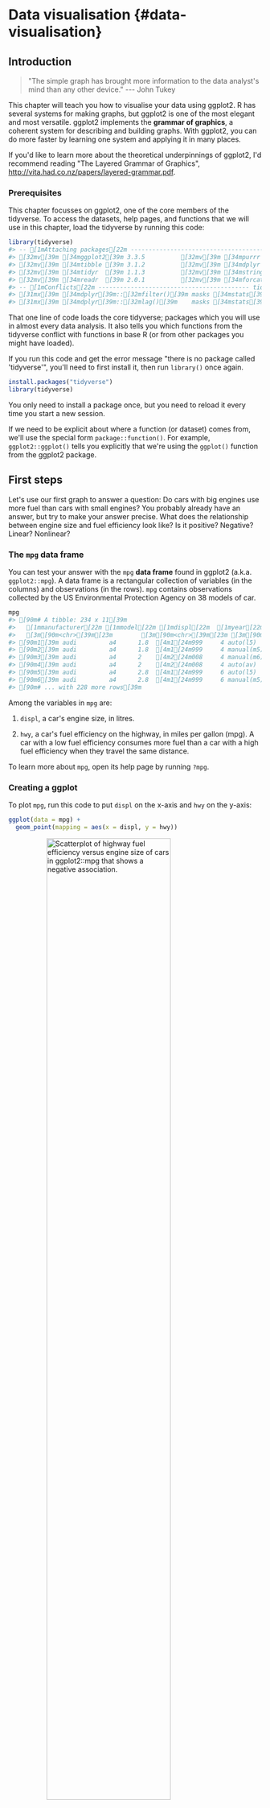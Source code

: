 # Data visualisation {#data-visualisation}

## Introduction

> "The simple graph has brought more information to the data analyst's mind than any other device." --- John Tukey

This chapter will teach you how to visualise your data using ggplot2.
R has several systems for making graphs, but ggplot2 is one of the most elegant and most versatile.
ggplot2 implements the **grammar of graphics**, a coherent system for describing and building graphs.
With ggplot2, you can do more faster by learning one system and applying it in many places.

If you'd like to learn more about the theoretical underpinnings of ggplot2, I'd recommend reading "The Layered Grammar of Graphics", <http://vita.had.co.nz/papers/layered-grammar.pdf>.

### Prerequisites

This chapter focusses on ggplot2, one of the core members of the tidyverse.
To access the datasets, help pages, and functions that we will use in this chapter, load the tidyverse by running this code:


```r
library(tidyverse)
#> -- [1mAttaching packages[22m --------------------------------------- tidyverse 1.3.1 --
#> [32mv[39m [34mggplot2[39m 3.3.5          [32mv[39m [34mpurrr  [39m 0.3.4     
#> [32mv[39m [34mtibble [39m 3.1.2          [32mv[39m [34mdplyr  [39m 1.0.7     
#> [32mv[39m [34mtidyr  [39m 1.1.3          [32mv[39m [34mstringr[39m 1.4.0.[31m9000[39m
#> [32mv[39m [34mreadr  [39m 2.0.1          [32mv[39m [34mforcats[39m 0.5.1
#> -- [1mConflicts[22m ------------------------------------------ tidyverse_conflicts() --
#> [31mx[39m [34mdplyr[39m::[32mfilter()[39m masks [34mstats[39m::filter()
#> [31mx[39m [34mdplyr[39m::[32mlag()[39m    masks [34mstats[39m::lag()
```

That one line of code loads the core tidyverse; packages which you will use in almost every data analysis.
It also tells you which functions from the tidyverse conflict with functions in base R (or from other packages you might have loaded).

If you run this code and get the error message "there is no package called 'tidyverse'", you'll need to first install it, then run `library()` once again.


```r
install.packages("tidyverse")
library(tidyverse)
```

You only need to install a package once, but you need to reload it every time you start a new session.

If we need to be explicit about where a function (or dataset) comes from, we'll use the special form `package::function()`.
For example, `ggplot2::ggplot()` tells you explicitly that we're using the `ggplot()` function from the ggplot2 package.

## First steps

Let's use our first graph to answer a question: Do cars with big engines use more fuel than cars with small engines?
You probably already have an answer, but try to make your answer precise.
What does the relationship between engine size and fuel efficiency look like?
Is it positive?
Negative?
Linear?
Nonlinear?

### The `mpg` data frame

You can test your answer with the `mpg` **data frame** found in ggplot2 (a.k.a. `ggplot2::mpg`).
A data frame is a rectangular collection of variables (in the columns) and observations (in the rows).
`mpg` contains observations collected by the US Environmental Protection Agency on 38 models of car.


```r
mpg
#> [90m# A tibble: 234 x 11[39m
#>   [1mmanufacturer[22m [1mmodel[22m [1mdispl[22m  [1myear[22m   [1mcyl[22m [1mtrans[22m      [1mdrv[22m     [1mcty[22m   [1mhwy[22m [1mfl[22m    [1mclass[22m 
#>   [3m[90m<chr>[39m[23m        [3m[90m<chr>[39m[23m [3m[90m<dbl>[39m[23m [3m[90m<int>[39m[23m [3m[90m<int>[39m[23m [3m[90m<chr>[39m[23m      [3m[90m<chr>[39m[23m [3m[90m<int>[39m[23m [3m[90m<int>[39m[23m [3m[90m<chr>[39m[23m [3m[90m<chr>[39m[23m 
#> [90m1[39m audi         a4      1.8  [4m1[24m999     4 auto(l5)   f        18    29 p     compa~
#> [90m2[39m audi         a4      1.8  [4m1[24m999     4 manual(m5) f        21    29 p     compa~
#> [90m3[39m audi         a4      2    [4m2[24m008     4 manual(m6) f        20    31 p     compa~
#> [90m4[39m audi         a4      2    [4m2[24m008     4 auto(av)   f        21    30 p     compa~
#> [90m5[39m audi         a4      2.8  [4m1[24m999     6 auto(l5)   f        16    26 p     compa~
#> [90m6[39m audi         a4      2.8  [4m1[24m999     6 manual(m5) f        18    26 p     compa~
#> [90m# ... with 228 more rows[39m
```

Among the variables in `mpg` are:

1.  `displ`, a car's engine size, in litres.

2.  `hwy`, a car's fuel efficiency on the highway, in miles per gallon (mpg).
    A car with a low fuel efficiency consumes more fuel than a car with a high fuel efficiency when they travel the same distance.

To learn more about `mpg`, open its help page by running `?mpg`.

### Creating a ggplot

To plot `mpg`, run this code to put `displ` on the x-axis and `hwy` on the y-axis:


```r
ggplot(data = mpg) + 
  geom_point(mapping = aes(x = displ, y = hwy))
```

<img src="data-visualize_files/figure-html/unnamed-chunk-3-1.png" title="Scatterplot of highway fuel efficiency versus engine size of cars in ggplot2::mpg that shows a negative association." alt="Scatterplot of highway fuel efficiency versus engine size of cars in ggplot2::mpg that shows a negative association." width="70%" style="display: block; margin: auto;" />

The plot shows a negative relationship between engine size (`displ`) and fuel efficiency (`hwy`).
In other words, cars with big engines use more fuel.
Does this confirm or refute your hypothesis about fuel efficiency and engine size?

With ggplot2, you begin a plot with the function `ggplot()`.
`ggplot()` creates a coordinate system that you can add layers to.
The first argument of `ggplot()` is the dataset to use in the graph.
So `ggplot(data = mpg)` creates an empty graph, but it's not very interesting so I'm not going to show it here.

You complete your graph by adding one or more layers to `ggplot()`.
The function `geom_point()` adds a layer of points to your plot, which creates a scatterplot.
ggplot2 comes with many geom functions that each add a different type of layer to a plot.
You'll learn a whole bunch of them throughout this chapter.

Each geom function in ggplot2 takes a `mapping` argument.
This defines how variables in your dataset are mapped to visual properties of your plot.
The `mapping` argument is always paired with `aes()`, and the `x` and `y` arguments of `aes()` specify which variables to map to the x and y axes.
ggplot2 looks for the mapped variables in the `data` argument, in this case, `mpg`.

### A graphing template

Let's turn this code into a reusable template for making graphs with ggplot2.
To make a graph, replace the bracketed sections in the code below with a dataset, a geom function, or a collection of mappings.


```r
ggplot(data = <DATA>) + 
  <GEOM_FUNCTION>(mapping = aes(<MAPPINGS>))
```

The rest of this chapter will show you how to complete and extend this template to make different types of graphs.
We will begin with the `<MAPPINGS>` component.

### Exercises

1.  Run `ggplot(data = mpg)`.
    What do you see?

2.  How many rows are in `mpg`?
    How many columns?

3.  What does the `drv` variable describe?
    Read the help for `?mpg` to find out.

4.  Make a scatterplot of `hwy` vs `cyl`.

5.  What happens if you make a scatterplot of `class` vs `drv`?
    Why is the plot not useful?

## Aesthetic mappings

> "The greatest value of a picture is when it forces us to notice what we never expected to see." --- John Tukey

In the plot below, one group of points (highlighted in red) seems to fall outside of the linear trend.
These cars have a higher mileage than you might expect.
How can you explain these cars?

<img src="data-visualize_files/figure-html/unnamed-chunk-5-1.png" title="Scatterplot of highway fuel efficiency versus engine size of cars in ggplot2::mpg that shows a negative association. Cars with engine size greater than 5 litres and highway fuel efficiency greater than 20 miles per gallon stand out from the rest of the data and are highlighted in red." alt="Scatterplot of highway fuel efficiency versus engine size of cars in ggplot2::mpg that shows a negative association. Cars with engine size greater than 5 litres and highway fuel efficiency greater than 20 miles per gallon stand out from the rest of the data and are highlighted in red." width="70%" style="display: block; margin: auto;" />

Let's hypothesize that the cars are hybrids.
One way to test this hypothesis is to look at the `class` value for each car.
The `class` variable of the `mpg` dataset classifies cars into groups such as compact, midsize, and SUV.
If the outlying points are hybrids, they should be classified as compact cars or, perhaps, subcompact cars (keep in mind that this data was collected before hybrid trucks and SUVs became popular).

You can add a third variable, like `class`, to a two dimensional scatterplot by mapping it to an **aesthetic**.
An aesthetic is a visual property of the objects in your plot.
Aesthetics include things like the size, the shape, or the color of your points.
You can display a point (like the one below) in different ways by changing the values of its aesthetic properties.
Since we already use the word "value" to describe data, let's use the word "level" to describe aesthetic properties.
Here we change the levels of a point's size, shape, and color to make the point small, triangular, or blue:

<img src="data-visualize_files/figure-html/unnamed-chunk-6-1.png" title="Diagram that shows four plotting characters next to each other. The first is a large circle, the second is a small circle, the third is a triangle, and the fourth is a blue circle." alt="Diagram that shows four plotting characters next to each other. The first is a large circle, the second is a small circle, the third is a triangle, and the fourth is a blue circle." width="70%" style="display: block; margin: auto;" />

You can convey information about your data by mapping the aesthetics in your plot to the variables in your dataset.
For example, you can map the colours of your points to the `class` variable to reveal the class of each car.


```r
ggplot(data = mpg) + 
  geom_point(mapping = aes(x = displ, y = hwy, color = class))
```

<img src="data-visualize_files/figure-html/unnamed-chunk-7-1.png" title="Scatterplot of highway fuel efficiency versus engine size of cars in ggplot2::mpg that shows a negative association. The points representing each car are coloured according to the class of the car. The legend on the right of the plot shows the mapping between colours and levels of the class variable: 2seater, compact, midsize, minivan, pickup, or suv." alt="Scatterplot of highway fuel efficiency versus engine size of cars in ggplot2::mpg that shows a negative association. The points representing each car are coloured according to the class of the car. The legend on the right of the plot shows the mapping between colours and levels of the class variable: 2seater, compact, midsize, minivan, pickup, or suv." width="70%" style="display: block; margin: auto;" />

(If you prefer British English, like Hadley, you can use `colour` instead of `color`.)

To map an aesthetic to a variable, associate the name of the aesthetic to the name of the variable inside `aes()`.
ggplot2 will automatically assign a unique level of the aesthetic (here a unique color) to each unique value of the variable, a process known as **scaling**.
ggplot2 will also add a legend that explains which levels correspond to which values.

The colours reveal that many of the unusual points (with engine size greater than 5 litres and highway fuel efficiency greater than 20 miles per gallon) are two-seater cars.
These cars don't seem like hybrids, and are, in fact, sports cars!
Sports cars have large engines like SUVs and pickup trucks, but small bodies like midsize and compact cars, which improves their gas mileage.
In hindsight, these cars were unlikely to be hybrids since they have large engines.

In the above example, we mapped `class` to the color aesthetic, but we could have mapped `class` to the size aesthetic in the same way.
In this case, the exact size of each point would reveal its class affiliation.
We get a *warning* here, because mapping an unordered variable (`class`) to an ordered aesthetic (`size`) is not a good idea.


```r
ggplot(data = mpg) + 
  geom_point(mapping = aes(x = displ, y = hwy, size = class))
#> Warning: Using size for a discrete variable is not advised.
```

<img src="data-visualize_files/figure-html/unnamed-chunk-8-1.png" title="Scatterplot of highway fuel efficiency versus engine size of cars in ggplot2::mpg that shows a negative association. The points representing each car are sized according to the class of the car. The legend on the right of the plot shows the mapping between colours and levels of the class variable -- going from small to large: 2seater, compact, midsize, minivan, pickup, or suv." alt="Scatterplot of highway fuel efficiency versus engine size of cars in ggplot2::mpg that shows a negative association. The points representing each car are sized according to the class of the car. The legend on the right of the plot shows the mapping between colours and levels of the class variable -- going from small to large: 2seater, compact, midsize, minivan, pickup, or suv." width="70%" style="display: block; margin: auto;" />

Or we could have mapped `class` to the *alpha* aesthetic, which controls the transparency of the points, or to the shape aesthetic, which controls the shape of the points.


```r
# Left
ggplot(data = mpg) + 
  geom_point(mapping = aes(x = displ, y = hwy, alpha = class))

# Right
ggplot(data = mpg) + 
  geom_point(mapping = aes(x = displ, y = hwy, shape = class))
```

<img src="data-visualize_files/figure-html/unnamed-chunk-9-1.png" title="Two scatterplots next to each other, both visualizing highway fuel efficiency versus engine size of cars in ggplot2::mpg and showing a negative association. In the plot on the left class is mapped to the alpha aesthetic, resulting in different transparency levels for each level of class. In the plot on the right class is mapped the shape aesthetic, resulting in different plotting character shapes for each level of class. Each plot comes with a legend that shows the mapping between alpha level or shape and levels of the class variable." alt="Two scatterplots next to each other, both visualizing highway fuel efficiency versus engine size of cars in ggplot2::mpg and showing a negative association. In the plot on the left class is mapped to the alpha aesthetic, resulting in different transparency levels for each level of class. In the plot on the right class is mapped the shape aesthetic, resulting in different plotting character shapes for each level of class. Each plot comes with a legend that shows the mapping between alpha level or shape and levels of the class variable." width="50%" /><img src="data-visualize_files/figure-html/unnamed-chunk-9-2.png" title="Two scatterplots next to each other, both visualizing highway fuel efficiency versus engine size of cars in ggplot2::mpg and showing a negative association. In the plot on the left class is mapped to the alpha aesthetic, resulting in different transparency levels for each level of class. In the plot on the right class is mapped the shape aesthetic, resulting in different plotting character shapes for each level of class. Each plot comes with a legend that shows the mapping between alpha level or shape and levels of the class variable." alt="Two scatterplots next to each other, both visualizing highway fuel efficiency versus engine size of cars in ggplot2::mpg and showing a negative association. In the plot on the left class is mapped to the alpha aesthetic, resulting in different transparency levels for each level of class. In the plot on the right class is mapped the shape aesthetic, resulting in different plotting character shapes for each level of class. Each plot comes with a legend that shows the mapping between alpha level or shape and levels of the class variable." width="50%" />

What happened to the SUVs?
ggplot2 will only use six shapes at a time.
By default, additional groups will go unplotted when you use the shape aesthetic.

For each aesthetic, you use `aes()` to associate the name of the aesthetic with a variable to display.
The `aes()` function gathers together each of the aesthetic mappings used by a layer and passes them to the layer's mapping argument.
The syntax highlights a useful insight about `x` and `y`: the x and y locations of a point are themselves aesthetics, visual properties that you can map to variables to display information about the data.

Once you map an aesthetic, ggplot2 takes care of the rest.
It selects a reasonable scale to use with the aesthetic, and it constructs a legend that explains the mapping between levels and values.
For x and y aesthetics, ggplot2 does not create a legend, but it creates an axis line with tick marks and a label.
The axis line acts as a legend; it explains the mapping between locations and values.

You can also *set* the aesthetic properties of your geom manually.
For example, we can make all of the points in our plot blue:


```r
ggplot(data = mpg) + 
  geom_point(mapping = aes(x = displ, y = hwy), color = "blue")
```

<img src="data-visualize_files/figure-html/unnamed-chunk-10-1.png" title="Scatterplot of highway fuel efficiency versus engine size of cars in ggplot2::mpg that shows a negative association. All points are blue." alt="Scatterplot of highway fuel efficiency versus engine size of cars in ggplot2::mpg that shows a negative association. All points are blue." width="70%" style="display: block; margin: auto;" />

Here, the color doesn't convey information about a variable, but only changes the appearance of the plot.
To set an aesthetic manually, set the aesthetic by name as an argument of your geom function; i.e. it goes *outside* of `aes()`.
You'll need to pick a level that makes sense for that aesthetic:

-   The name of a color as a character string.

-   The size of a point in mm.

-   The shape of a point as a number, as shown in Figure \@ref(fig:shapes).

<div class="figure" style="text-align: center">
<img src="data-visualize_files/figure-html/shapes-1.png" alt="Mapping between shapes and the numbers that represent them: 0 - square, 1 - circle, 2 - triangle point up, 3 - plus, 4 - cross, 5 - diamond, 6 - triangle point down, 7 - square cross, 8 - star, 9 - diamond plus, 10 - circle plus, 11 - triangles up and down, 12 - square plus, 13 - circle cross, 14 - square and triangle down, 15 - filled square, 16 - filled circle, 17 - filled triangle point-up, 18 - filled diamond, 19 - solid circle, 20 - bullet (smaller circle), 21 - filled circle blue, 22 - filled square blue, 23 - filled diamond blue, 24 - filled triangle point-up blue, 25 - filled triangle point down blue." width="75%" />
<p class="caption">(\#fig:shapes)R has 25 built in shapes that are identified by numbers. There are some seeming duplicates: for example, 0, 15, and 22 are all squares. The difference comes from the interaction of the `colour` and `fill` aesthetics. The hollow shapes (0--14) have a border determined by `colour`; the solid shapes (15--20) are filled with `colour`; the filled shapes (21--24) have a border of `colour` and are filled with `fill`.</p>
</div>

### Exercises

1.  What's gone wrong with this code?
    Why are the points not blue?

    
    ```r
    ggplot(data = mpg) + 
      geom_point(mapping = aes(x = displ, y = hwy, color = "blue"))
    ```
    
    <img src="data-visualize_files/figure-html/unnamed-chunk-11-1.png" title="Scatterplot of highway fuel efficiency versus engine size of cars in ggplot2::mpg that shows a negative association. All points are red and the legend shows a red point that is mapped to the word 'blue'." alt="Scatterplot of highway fuel efficiency versus engine size of cars in ggplot2::mpg that shows a negative association. All points are red and the legend shows a red point that is mapped to the word 'blue'." width="70%" style="display: block; margin: auto;" />

2.  Which variables in `mpg` are categorical?
    Which variables are continuous?
    (Hint: type `?mpg` to read the documentation for the dataset).
    How can you see this information when you run `mpg`?

3.  Map a continuous variable to `color`, `size`, and `shape`.
    How do these aesthetics behave differently for categorical vs. continuous variables?

4.  What happens if you map the same variable to multiple aesthetics?

5.  What does the `stroke` aesthetic do?
    What shapes does it work with?
    (Hint: use `?geom_point`)

6.  What happens if you map an aesthetic to something other than a variable name, like `aes(colour = displ < 5)`?
    Note, you'll also need to specify x and y.

## Common problems

As you start to run R code, you're likely to run into problems.
Don't worry --- it happens to everyone.
I have been writing R code for years, and every day I still write code that doesn't work!

Start by carefully comparing the code that you're running to the code in the book.
R is extremely picky, and a misplaced character can make all the difference.
Make sure that every `(` is matched with a `)` and every `"` is paired with another `"`.
Sometimes you'll run the code and nothing happens.
Check the left-hand of your console: if it's a `+`, it means that R doesn't think you've typed a complete expression and it's waiting for you to finish it.
In this case, it's usually easy to start from scratch again by pressing ESCAPE to abort processing the current command.

One common problem when creating ggplot2 graphics is to put the `+` in the wrong place: it has to come at the end of the line, not the start.
In other words, make sure you haven't accidentally written code like this:

``` {.r}
ggplot(data = mpg) 
+ geom_point(mapping = aes(x = displ, y = hwy))
```

If you're still stuck, try the help.
You can get help about any R function by running `?function_name` in the console, or selecting the function name and pressing F1 in RStudio.
Don't worry if the help doesn't seem that helpful - instead skip down to the examples and look for code that matches what you're trying to do.

If that doesn't help, carefully read the error message.
Sometimes the answer will be buried there!
But when you're new to R, the answer might be in the error message but you don't yet know how to understand it.
Another great tool is Google: try googling the error message, as it's likely someone else has had the same problem, and has gotten help online.

## Facets

One way to add additional variables is with aesthetics.
Another way, particularly useful for categorical variables, is to split your plot into **facets**, subplots that each display one subset of the data.

To facet your plot by a single variable, use `facet_wrap()`.
The first argument of `facet_wrap()` is a formula, which you create with `~` followed by a variable name (here, "formula" is the bane if a data structure in R, not a synonym for "equation").
The variable that you pass to `facet_wrap()` should be discrete.


```r
ggplot(data = mpg) + 
  geom_point(mapping = aes(x = displ, y = hwy)) + 
  facet_grid(drv ~ cyl)
```

<img src="data-visualize_files/figure-html/unnamed-chunk-12-1.png" title="Scatterplot of highway fuel efficiency versus engine size of cars in ggplot2::mpg, faceted by class, with facets spanning two rows." alt="Scatterplot of highway fuel efficiency versus engine size of cars in ggplot2::mpg, faceted by class, with facets spanning two rows." width="70%" style="display: block; margin: auto;" />

To facet your plot on the combination of two variables, add `facet_grid()` to your plot call.
The first argument of `facet_grid()` is also a formula.
This time the formula should contain two variable names separated by a `~`.


```r
ggplot(data = mpg) + 
  geom_point(mapping = aes(x = displ, y = hwy)) + 
  facet_grid(drv ~ cyl)
```

<img src="data-visualize_files/figure-html/unnamed-chunk-13-1.png" title="Scatterplot of highway fuel efficiency versus engine size of cars in ggplot2::mpg, faceted by number of cylinders across rows and by type of drive train across columns. This results in a 4x3 grid of 12 facets. Some of these facets have no observations: 5 cylinders and 4 wheel drive, 4 or 5 cylinders and front wheel drive." alt="Scatterplot of highway fuel efficiency versus engine size of cars in ggplot2::mpg, faceted by number of cylinders across rows and by type of drive train across columns. This results in a 4x3 grid of 12 facets. Some of these facets have no observations: 5 cylinders and 4 wheel drive, 4 or 5 cylinders and front wheel drive." width="70%" style="display: block; margin: auto;" />

If you prefer to not facet in the rows or columns dimension, use a `.` instead of a variable name, e.g. `+ facet_grid(. ~ cyl)`.

### Exercises

1.  What happens if you facet on a continuous variable?

2.  What do the empty cells in plot with `facet_grid(drv ~ cyl)` mean?
    How do they relate to this plot?

    
    ```r
    ggplot(data = mpg) + 
      geom_point(mapping = aes(x = drv, y = cyl))
    ```
    
    <img src="data-visualize_files/figure-html/unnamed-chunk-14-1.png" title="Scatterplot of number of cycles versus type of drive train of cars in ggplot2::mpg. Shows that there are no cars with 5 cylinders that are 4 wheel drive or with 4 or 5 cylinders that are front wheel drive." alt="Scatterplot of number of cycles versus type of drive train of cars in ggplot2::mpg. Shows that there are no cars with 5 cylinders that are 4 wheel drive or with 4 or 5 cylinders that are front wheel drive." width="70%" style="display: block; margin: auto;" />

3.  What plots does the following code make?
    What does `.` do?

    
    ```r
    ggplot(data = mpg) + 
      geom_point(mapping = aes(x = displ, y = hwy)) +
      facet_grid(drv ~ .)
    
    ggplot(data = mpg) + 
      geom_point(mapping = aes(x = displ, y = hwy)) +
      facet_grid(. ~ cyl)
    ```

4.  Take the first faceted plot in this section:

    
    ```r
    ggplot(data = mpg) + 
      geom_point(mapping = aes(x = displ, y = hwy)) + 
      facet_wrap(~ class, nrow = 2)
    ```

    What are the advantages to using faceting instead of the colour aesthetic?
    What are the disadvantages?
    How might the balance change if you had a larger dataset?

5.  Read `?facet_wrap`.
    What does `nrow` do?
    What does `ncol` do?
    What other options control the layout of the individual panels?
    Why doesn't `facet_grid()` have `nrow` and `ncol` arguments?

6.  Which of the following two plots makes it easier to compare engine size (`displ`) across cars with different drive trains?
    What does this say about when to place a faceting variable across rows or columns?

    
    ```r
    ggplot(data = mpg) + 
      geom_point(mapping = aes(x = displ, y = hwy)) + 
      facet_grid(drv ~ .)
    
    ggplot(data = mpg) + 
      geom_point(mapping = aes(x = displ, y = hwy)) + 
      facet_grid(. ~ drv)
    ```
    
    <img src="data-visualize_files/figure-html/unnamed-chunk-17-1.png" title="Two faceted plots, both visualizing highway fuel efficiency versus engine size of cars in ggplot2::mpg, faceted by drive train. In the top plot, facet are organized across rows and in the second, across columns." alt="Two faceted plots, both visualizing highway fuel efficiency versus engine size of cars in ggplot2::mpg, faceted by drive train. In the top plot, facet are organized across rows and in the second, across columns." width="70%" style="display: block; margin: auto;" /><img src="data-visualize_files/figure-html/unnamed-chunk-17-2.png" title="Two faceted plots, both visualizing highway fuel efficiency versus engine size of cars in ggplot2::mpg, faceted by drive train. In the top plot, facet are organized across rows and in the second, across columns." alt="Two faceted plots, both visualizing highway fuel efficiency versus engine size of cars in ggplot2::mpg, faceted by drive train. In the top plot, facet are organized across rows and in the second, across columns." width="70%" style="display: block; margin: auto;" />

7.  Recreate this plot using `facet_wrap()` instead of `facet_grid()`.
    How do the positions of the facet labels change?

    
    ```r
    ggplot(data = mpg) + 
      geom_point(mapping = aes(x = displ, y = hwy)) +
      facet_grid(drv ~ .)
    ```
    
    <img src="data-visualize_files/figure-html/unnamed-chunk-18-1.png" title="Scatterplot of highway fuel efficiency versus engine size of cars in ggplot2::mpg, faceted by type of drive train across rows." alt="Scatterplot of highway fuel efficiency versus engine size of cars in ggplot2::mpg, faceted by type of drive train across rows." width="70%" style="display: block; margin: auto;" />

## Geometric objects

How are these two plots similar?

<img src="data-visualize_files/figure-html/unnamed-chunk-19-1.png" title="Two plots: the plot on the left is a scatterplot of highway fuel efficiency versus engine size of cars in ggplot2::mpg and the plot on the right shows a smooth curve that follows the trajectory of the relationship between these variables. A confidence interval around the smooth curve is also displayed." alt="Two plots: the plot on the left is a scatterplot of highway fuel efficiency versus engine size of cars in ggplot2::mpg and the plot on the right shows a smooth curve that follows the trajectory of the relationship between these variables. A confidence interval around the smooth curve is also displayed." width="50%" /><img src="data-visualize_files/figure-html/unnamed-chunk-19-2.png" title="Two plots: the plot on the left is a scatterplot of highway fuel efficiency versus engine size of cars in ggplot2::mpg and the plot on the right shows a smooth curve that follows the trajectory of the relationship between these variables. A confidence interval around the smooth curve is also displayed." alt="Two plots: the plot on the left is a scatterplot of highway fuel efficiency versus engine size of cars in ggplot2::mpg and the plot on the right shows a smooth curve that follows the trajectory of the relationship between these variables. A confidence interval around the smooth curve is also displayed." width="50%" />

Both plots contain the same x variable, the same y variable, and both describe the same data.
But the plots are not identical.
Each plot uses a different visual object to represent the data.
In ggplot2 syntax, we say that they use different **geoms**.

A **geom** is the geometrical object that a plot uses to represent data.
People often describe plots by the type of geom that the plot uses.
For example, bar charts use bar geoms, line charts use line geoms, boxplots use boxplot geoms, and so on.
Scatterplots break the trend; they use the point geom.
As we see above, you can use different geoms to plot the same data.
The plot on the left uses the point geom, and the plot on the right uses the smooth geom, a smooth line fitted to the data.

To change the geom in your plot, change the geom function that you add to `ggplot()`.
For instance, to make the plots above, you can use this code:


```r
# left
ggplot(data = mpg) + 
  geom_point(mapping = aes(x = displ, y = hwy))

# right
ggplot(data = mpg) + 
  geom_smooth(mapping = aes(x = displ, y = hwy))
```

Every geom function in ggplot2 takes a `mapping` argument.
However, not every aesthetic works with every geom.
You could set the shape of a point, but you couldn't set the "shape" of a line.
On the other hand, you *could* set the linetype of a line.
`geom_smooth()` will draw a different line, with a different linetype, for each unique value of the variable that you map to linetype.


```r
ggplot(data = mpg) + 
  geom_smooth(mapping = aes(x = displ, y = hwy, linetype = drv))
```

<img src="data-visualize_files/figure-html/unnamed-chunk-21-1.png" title="A plot of highway fuel efficiency versus engine size of cars in ggplot2::mpg. The data are represented with smooth curves, which use a different line type (solid, dashed, or long dashed) for each type of drive train. Confidence intervals around the smooth curves are also displayed." alt="A plot of highway fuel efficiency versus engine size of cars in ggplot2::mpg. The data are represented with smooth curves, which use a different line type (solid, dashed, or long dashed) for each type of drive train. Confidence intervals around the smooth curves are also displayed." width="70%" style="display: block; margin: auto;" />

Here `geom_smooth()` separates the cars into three lines based on their `drv` value, which describes a car's drive train.
One line describes all of the points with a `4` value, one line describes all of the points with an `f` value, and one line describes all of the points with an `r` value.
Here, `4` stands for four-wheel drive, `f` for front-wheel drive, and `r` for rear-wheel drive.

If this sounds strange, we can make it more clear by overlaying the lines on top of the raw data and then colouring everything according to `drv`.

<img src="data-visualize_files/figure-html/unnamed-chunk-22-1.png" title="A plot of highway fuel efficiency versus engine size of cars in ggplot2::mpg. The data are represented with points (coloured by drive train) as well as smooth curves (where line type is determined based on drive train as well). Confidence intervals around the smooth curves are also displayed." alt="A plot of highway fuel efficiency versus engine size of cars in ggplot2::mpg. The data are represented with points (coloured by drive train) as well as smooth curves (where line type is determined based on drive train as well). Confidence intervals around the smooth curves are also displayed." width="70%" style="display: block; margin: auto;" />

Notice that this plot contains two geoms in the same graph!
If this makes you excited, buckle up.
You will learn how to place multiple geoms in the same plot very soon.

ggplot2 provides over 40 geoms, and extension packages provide even more (see <https://exts.ggplot2.tidyverse.org/gallery/> for a sampling).
The best way to get a comprehensive overview is the ggplot2 cheatsheet, which you can find at <http://rstudio.com/resources/cheatsheets>.
To learn more about any single geom, use help, e.g. `?geom_smooth`.

Many geoms, like `geom_smooth()`, use a single geometric object to display multiple rows of data.
For these geoms, you can set the `group` aesthetic to a categorical variable to draw multiple objects.
ggplot2 will draw a separate object for each unique value of the grouping variable.
In practice, ggplot2 will automatically group the data for these geoms whenever you map an aesthetic to a discrete variable (as in the `linetype` example).
It is convenient to rely on this feature because the group aesthetic by itself does not add a legend or distinguishing features to the geoms.


```r
ggplot(data = mpg) +
  geom_smooth(mapping = aes(x = displ, y = hwy))
              
ggplot(data = mpg) +
  geom_smooth(mapping = aes(x = displ, y = hwy, group = drv))
    
ggplot(data = mpg) +
  geom_smooth(
    mapping = aes(x = displ, y = hwy, color = drv),
    show.legend = FALSE
  )
```

<img src="data-visualize_files/figure-html/unnamed-chunk-23-1.png" title="Three plots, each with highway fuel efficiency on the y-axis and engine size of cars in ggplot2::mpg, where data are represented by a smooth curve. The first plot only has these two variables, the center plot has three separate smooth curves for each level of drive train, and the right plot not only has the same three separate smooth curves for each level of drive train but these curves are plotted in different colours, without a legend explaining which color maps to which level. Confidence intervals around the smooth curves are also displayed." alt="Three plots, each with highway fuel efficiency on the y-axis and engine size of cars in ggplot2::mpg, where data are represented by a smooth curve. The first plot only has these two variables, the center plot has three separate smooth curves for each level of drive train, and the right plot not only has the same three separate smooth curves for each level of drive train but these curves are plotted in different colours, without a legend explaining which color maps to which level. Confidence intervals around the smooth curves are also displayed." width="33%" /><img src="data-visualize_files/figure-html/unnamed-chunk-23-2.png" title="Three plots, each with highway fuel efficiency on the y-axis and engine size of cars in ggplot2::mpg, where data are represented by a smooth curve. The first plot only has these two variables, the center plot has three separate smooth curves for each level of drive train, and the right plot not only has the same three separate smooth curves for each level of drive train but these curves are plotted in different colours, without a legend explaining which color maps to which level. Confidence intervals around the smooth curves are also displayed." alt="Three plots, each with highway fuel efficiency on the y-axis and engine size of cars in ggplot2::mpg, where data are represented by a smooth curve. The first plot only has these two variables, the center plot has three separate smooth curves for each level of drive train, and the right plot not only has the same three separate smooth curves for each level of drive train but these curves are plotted in different colours, without a legend explaining which color maps to which level. Confidence intervals around the smooth curves are also displayed." width="33%" /><img src="data-visualize_files/figure-html/unnamed-chunk-23-3.png" title="Three plots, each with highway fuel efficiency on the y-axis and engine size of cars in ggplot2::mpg, where data are represented by a smooth curve. The first plot only has these two variables, the center plot has three separate smooth curves for each level of drive train, and the right plot not only has the same three separate smooth curves for each level of drive train but these curves are plotted in different colours, without a legend explaining which color maps to which level. Confidence intervals around the smooth curves are also displayed." alt="Three plots, each with highway fuel efficiency on the y-axis and engine size of cars in ggplot2::mpg, where data are represented by a smooth curve. The first plot only has these two variables, the center plot has three separate smooth curves for each level of drive train, and the right plot not only has the same three separate smooth curves for each level of drive train but these curves are plotted in different colours, without a legend explaining which color maps to which level. Confidence intervals around the smooth curves are also displayed." width="33%" />

To display multiple geoms in the same plot, add multiple geom functions to `ggplot()`:


```r
ggplot(data = mpg) + 
  geom_point(mapping = aes(x = displ, y = hwy)) +
  geom_smooth(mapping = aes(x = displ, y = hwy))
```

<img src="data-visualize_files/figure-html/unnamed-chunk-24-1.png" title="Scatterplot of highway fuel efficiency versus engine size of cars in ggplot2::mpg with a smooth curve overlaid. A confidence interval around the smooth curves is also displayed." alt="Scatterplot of highway fuel efficiency versus engine size of cars in ggplot2::mpg with a smooth curve overlaid. A confidence interval around the smooth curves is also displayed." width="70%" style="display: block; margin: auto;" />

This, however, introduces some duplication in our code.
Imagine if you wanted to change the y-axis to display `cty` instead of `hwy`.
You'd need to change the variable in two places, and you might forget to update one.
You can avoid this type of repetition by passing a set of mappings to `ggplot()`.
ggplot2 will treat these mappings as global mappings that apply to each geom in the graph.
In other words, this code will produce the same plot as the previous code:


```r
ggplot(data = mpg, mapping = aes(x = displ, y = hwy)) + 
  geom_point() + 
  geom_smooth()
```

If you place mappings in a geom function, ggplot2 will treat them as local mappings for the layer.
It will use these mappings to extend or overwrite the global mappings *for that layer only*.
This makes it possible to display different aesthetics in different layers.


```r
ggplot(data = mpg, mapping = aes(x = displ, y = hwy)) + 
  geom_point(mapping = aes(color = class)) + 
  geom_smooth()
```

<img src="data-visualize_files/figure-html/unnamed-chunk-26-1.png" title="Scatterplot of highway fuel efficiency versus engine size of cars in ggplot2::mpg, where points are coloured according to the car class. A smooth curve following the trajectory of the relationship between highway fuel efficiency versus engine size of cars is overlaid along with a confidence interval around it." alt="Scatterplot of highway fuel efficiency versus engine size of cars in ggplot2::mpg, where points are coloured according to the car class. A smooth curve following the trajectory of the relationship between highway fuel efficiency versus engine size of cars is overlaid along with a confidence interval around it." width="70%" style="display: block; margin: auto;" />

You can use the same idea to specify different `data` for each layer.
Here, our smooth line displays just a subset of the `mpg` dataset, the subcompact cars.
The local data argument in `geom_smooth()` overrides the global data argument in `ggplot()` for that layer only.


```r
ggplot(data = mpg, mapping = aes(x = displ, y = hwy)) + 
  geom_point(mapping = aes(color = class)) + 
  geom_smooth(data = filter(mpg, class == "subcompact"), se = FALSE)
```

<img src="data-visualize_files/figure-html/unnamed-chunk-27-1.png" title="Scatterplot of highway fuel efficiency versus engine size of cars in ggplot2::mpg, where points are coloured according to the car class. A smooth curve following the trajectory of the relationship between highway fuel efficiency versus engine size of subcompact cars is overlaid along with a confidence interval around it." alt="Scatterplot of highway fuel efficiency versus engine size of cars in ggplot2::mpg, where points are coloured according to the car class. A smooth curve following the trajectory of the relationship between highway fuel efficiency versus engine size of subcompact cars is overlaid along with a confidence interval around it." width="70%" style="display: block; margin: auto;" />

(You'll learn how `filter()` works in the chapter on data transformations: for now, just know that this command selects only the subcompact cars.)

### Exercises

1.  What geom would you use to draw a line chart?
    A boxplot?
    A histogram?
    An area chart?

2.  Run this code in your head and predict what the output will look like.
    Then, run the code in R and check your predictions.

    
    ```r
    ggplot(data = mpg, mapping = aes(x = displ, y = hwy, color = drv)) + 
      geom_point() + 
      geom_smooth(se = FALSE)
    ```

3.  What does `show.legend = FALSE` do?
    What happens if you remove it?\
    Why do you think I used it earlier in the chapter?

4.  What does the `se` argument to `geom_smooth()` do?

5.  Will these two graphs look different?
    Why/why not?

    
    ```r
    ggplot(data = mpg, mapping = aes(x = displ, y = hwy)) + 
      geom_point() + 
      geom_smooth()
    
    ggplot() + 
      geom_point(data = mpg, mapping = aes(x = displ, y = hwy)) + 
      geom_smooth(data = mpg, mapping = aes(x = displ, y = hwy))
    ```

6.  Recreate the R code necessary to generate the following graphs.
    Note that wherever a categorical variable is used in the plot, it's `drv`.

    <img src="data-visualize_files/figure-html/unnamed-chunk-30-1.png" title="There are six scatterplots in this figure, arranged in a 3x2 grid. In all plots highway fuel efficiency of cars in ggplot2::mpg are on the y-axis and engine size is on the x-axis. The first plot shows all points in black with a smooth curve overlaid on them. In the second plot points are also all black, with separate smooth curves overlaid for each level of drive train. On the third plot, points and the smooth curves are represented in different colours for each level of drive train. In the fourth plot the points are represented in different colours for each level of drive train but there is only a single smooth line fitted to the whole data. In the fifth plot, points are represented in different colours for each level of drive train, and a separate smooth curve with different line types are fitted to each level of drive train. And finally in the sixth plot points are represented in different colours for each level of drive train and they have a thick white border." alt="There are six scatterplots in this figure, arranged in a 3x2 grid. In all plots highway fuel efficiency of cars in ggplot2::mpg are on the y-axis and engine size is on the x-axis. The first plot shows all points in black with a smooth curve overlaid on them. In the second plot points are also all black, with separate smooth curves overlaid for each level of drive train. On the third plot, points and the smooth curves are represented in different colours for each level of drive train. In the fourth plot the points are represented in different colours for each level of drive train but there is only a single smooth line fitted to the whole data. In the fifth plot, points are represented in different colours for each level of drive train, and a separate smooth curve with different line types are fitted to each level of drive train. And finally in the sixth plot points are represented in different colours for each level of drive train and they have a thick white border." width="50%" /><img src="data-visualize_files/figure-html/unnamed-chunk-30-2.png" title="There are six scatterplots in this figure, arranged in a 3x2 grid. In all plots highway fuel efficiency of cars in ggplot2::mpg are on the y-axis and engine size is on the x-axis. The first plot shows all points in black with a smooth curve overlaid on them. In the second plot points are also all black, with separate smooth curves overlaid for each level of drive train. On the third plot, points and the smooth curves are represented in different colours for each level of drive train. In the fourth plot the points are represented in different colours for each level of drive train but there is only a single smooth line fitted to the whole data. In the fifth plot, points are represented in different colours for each level of drive train, and a separate smooth curve with different line types are fitted to each level of drive train. And finally in the sixth plot points are represented in different colours for each level of drive train and they have a thick white border." alt="There are six scatterplots in this figure, arranged in a 3x2 grid. In all plots highway fuel efficiency of cars in ggplot2::mpg are on the y-axis and engine size is on the x-axis. The first plot shows all points in black with a smooth curve overlaid on them. In the second plot points are also all black, with separate smooth curves overlaid for each level of drive train. On the third plot, points and the smooth curves are represented in different colours for each level of drive train. In the fourth plot the points are represented in different colours for each level of drive train but there is only a single smooth line fitted to the whole data. In the fifth plot, points are represented in different colours for each level of drive train, and a separate smooth curve with different line types are fitted to each level of drive train. And finally in the sixth plot points are represented in different colours for each level of drive train and they have a thick white border." width="50%" /><img src="data-visualize_files/figure-html/unnamed-chunk-30-3.png" title="There are six scatterplots in this figure, arranged in a 3x2 grid. In all plots highway fuel efficiency of cars in ggplot2::mpg are on the y-axis and engine size is on the x-axis. The first plot shows all points in black with a smooth curve overlaid on them. In the second plot points are also all black, with separate smooth curves overlaid for each level of drive train. On the third plot, points and the smooth curves are represented in different colours for each level of drive train. In the fourth plot the points are represented in different colours for each level of drive train but there is only a single smooth line fitted to the whole data. In the fifth plot, points are represented in different colours for each level of drive train, and a separate smooth curve with different line types are fitted to each level of drive train. And finally in the sixth plot points are represented in different colours for each level of drive train and they have a thick white border." alt="There are six scatterplots in this figure, arranged in a 3x2 grid. In all plots highway fuel efficiency of cars in ggplot2::mpg are on the y-axis and engine size is on the x-axis. The first plot shows all points in black with a smooth curve overlaid on them. In the second plot points are also all black, with separate smooth curves overlaid for each level of drive train. On the third plot, points and the smooth curves are represented in different colours for each level of drive train. In the fourth plot the points are represented in different colours for each level of drive train but there is only a single smooth line fitted to the whole data. In the fifth plot, points are represented in different colours for each level of drive train, and a separate smooth curve with different line types are fitted to each level of drive train. And finally in the sixth plot points are represented in different colours for each level of drive train and they have a thick white border." width="50%" /><img src="data-visualize_files/figure-html/unnamed-chunk-30-4.png" title="There are six scatterplots in this figure, arranged in a 3x2 grid. In all plots highway fuel efficiency of cars in ggplot2::mpg are on the y-axis and engine size is on the x-axis. The first plot shows all points in black with a smooth curve overlaid on them. In the second plot points are also all black, with separate smooth curves overlaid for each level of drive train. On the third plot, points and the smooth curves are represented in different colours for each level of drive train. In the fourth plot the points are represented in different colours for each level of drive train but there is only a single smooth line fitted to the whole data. In the fifth plot, points are represented in different colours for each level of drive train, and a separate smooth curve with different line types are fitted to each level of drive train. And finally in the sixth plot points are represented in different colours for each level of drive train and they have a thick white border." alt="There are six scatterplots in this figure, arranged in a 3x2 grid. In all plots highway fuel efficiency of cars in ggplot2::mpg are on the y-axis and engine size is on the x-axis. The first plot shows all points in black with a smooth curve overlaid on them. In the second plot points are also all black, with separate smooth curves overlaid for each level of drive train. On the third plot, points and the smooth curves are represented in different colours for each level of drive train. In the fourth plot the points are represented in different colours for each level of drive train but there is only a single smooth line fitted to the whole data. In the fifth plot, points are represented in different colours for each level of drive train, and a separate smooth curve with different line types are fitted to each level of drive train. And finally in the sixth plot points are represented in different colours for each level of drive train and they have a thick white border." width="50%" /><img src="data-visualize_files/figure-html/unnamed-chunk-30-5.png" title="There are six scatterplots in this figure, arranged in a 3x2 grid. In all plots highway fuel efficiency of cars in ggplot2::mpg are on the y-axis and engine size is on the x-axis. The first plot shows all points in black with a smooth curve overlaid on them. In the second plot points are also all black, with separate smooth curves overlaid for each level of drive train. On the third plot, points and the smooth curves are represented in different colours for each level of drive train. In the fourth plot the points are represented in different colours for each level of drive train but there is only a single smooth line fitted to the whole data. In the fifth plot, points are represented in different colours for each level of drive train, and a separate smooth curve with different line types are fitted to each level of drive train. And finally in the sixth plot points are represented in different colours for each level of drive train and they have a thick white border." alt="There are six scatterplots in this figure, arranged in a 3x2 grid. In all plots highway fuel efficiency of cars in ggplot2::mpg are on the y-axis and engine size is on the x-axis. The first plot shows all points in black with a smooth curve overlaid on them. In the second plot points are also all black, with separate smooth curves overlaid for each level of drive train. On the third plot, points and the smooth curves are represented in different colours for each level of drive train. In the fourth plot the points are represented in different colours for each level of drive train but there is only a single smooth line fitted to the whole data. In the fifth plot, points are represented in different colours for each level of drive train, and a separate smooth curve with different line types are fitted to each level of drive train. And finally in the sixth plot points are represented in different colours for each level of drive train and they have a thick white border." width="50%" /><img src="data-visualize_files/figure-html/unnamed-chunk-30-6.png" title="There are six scatterplots in this figure, arranged in a 3x2 grid. In all plots highway fuel efficiency of cars in ggplot2::mpg are on the y-axis and engine size is on the x-axis. The first plot shows all points in black with a smooth curve overlaid on them. In the second plot points are also all black, with separate smooth curves overlaid for each level of drive train. On the third plot, points and the smooth curves are represented in different colours for each level of drive train. In the fourth plot the points are represented in different colours for each level of drive train but there is only a single smooth line fitted to the whole data. In the fifth plot, points are represented in different colours for each level of drive train, and a separate smooth curve with different line types are fitted to each level of drive train. And finally in the sixth plot points are represented in different colours for each level of drive train and they have a thick white border." alt="There are six scatterplots in this figure, arranged in a 3x2 grid. In all plots highway fuel efficiency of cars in ggplot2::mpg are on the y-axis and engine size is on the x-axis. The first plot shows all points in black with a smooth curve overlaid on them. In the second plot points are also all black, with separate smooth curves overlaid for each level of drive train. On the third plot, points and the smooth curves are represented in different colours for each level of drive train. In the fourth plot the points are represented in different colours for each level of drive train but there is only a single smooth line fitted to the whole data. In the fifth plot, points are represented in different colours for each level of drive train, and a separate smooth curve with different line types are fitted to each level of drive train. And finally in the sixth plot points are represented in different colours for each level of drive train and they have a thick white border." width="50%" />

## Statistical transformations

Next, let's take a look at a bar chart.
Bar charts seem simple, but they are interesting because they reveal something subtle about plots.
Consider a basic bar chart, as drawn with `geom_bar()`.
The following chart displays the total number of diamonds in the `diamonds` dataset, grouped by `cut`.
The `diamonds` dataset is in the ggplot2 package and contains information on \~54,000 diamonds, including the `price`, `carat`, `color`, `clarity`, and `cut` of each diamond.
The chart shows that more diamonds are available with high quality cuts than with low quality cuts.


```r
ggplot(data = diamonds) + 
  geom_bar(mapping = aes(x = cut))
```

<img src="data-visualize_files/figure-html/unnamed-chunk-31-1.png" title="Bar chart of number of each each cut of diamond in the ggplots::diamonds dataset. There are roughly 1500 fair diamonds, 5000 good, 12000 very good, 14000 premium, and 22000 ideal cut diamonds." alt="Bar chart of number of each each cut of diamond in the ggplots::diamonds dataset. There are roughly 1500 fair diamonds, 5000 good, 12000 very good, 14000 premium, and 22000 ideal cut diamonds." width="70%" style="display: block; margin: auto;" />

On the x-axis, the chart displays `cut`, a variable from `diamonds`.
On the y-axis, it displays count, but count is not a variable in `diamonds`!
Where does count come from?
Many graphs, like scatterplots, plot the raw values of your dataset.
Other graphs, like bar charts, calculate new values to plot:

-   bar charts, histograms, and frequency polygons bin your data and then plot bin counts, the number of points that fall in each bin.

-   smoothers fit a model to your data and then plot predictions from the model.

-   boxplots compute a robust summary of the distribution and then display a specially formatted box.

The algorithm used to calculate new values for a graph is called a **stat**, short for statistical transformation.
The figure below describes how this process works with `geom_bar()`.

<img src="images/visualization-stat-bar.png" title="A figure demonstrating three steps of creating a bar chart: 1. geom_bar() begins with the diamonds data set. 2. geom_bar() transforms the data with the &quot;count&quot; stat, which returns a data set of cut values and counts. 3. geom_bar() uses the transformed data to build the plot. cut is mapped to the x-axis, count is mapped to the y-axis." alt="A figure demonstrating three steps of creating a bar chart: 1. geom_bar() begins with the diamonds data set. 2. geom_bar() transforms the data with the &quot;count&quot; stat, which returns a data set of cut values and counts. 3. geom_bar() uses the transformed data to build the plot. cut is mapped to the x-axis, count is mapped to the y-axis." width="100%" style="display: block; margin: auto;" />

You can learn which stat a geom uses by inspecting the default value for the `stat` argument.
For example, `?geom_bar` shows that the default value for `stat` is "count", which means that `geom_bar()` uses `stat_count()`.
`stat_count()` is documented on the same page as `geom_bar()`, and if you scroll down you can find a section called "Computed variables".
That describes how it computes two new variables: `count` and `prop`.

You can generally use geoms and stats interchangeably.
For example, you can recreate the previous plot using `stat_count()` instead of `geom_bar()`:


```r
ggplot(data = diamonds) + 
  stat_count(mapping = aes(x = cut))
```

<img src="data-visualize_files/figure-html/unnamed-chunk-33-1.png" title="Bar chart of number of each each cut of diamond in the ggplots::diamonds dataset. There are roughly 1500 fair diamonds, 5000 good, 12000 very good, 14000 premium, and 22000 ideal cut diamonds." alt="Bar chart of number of each each cut of diamond in the ggplots::diamonds dataset. There are roughly 1500 fair diamonds, 5000 good, 12000 very good, 14000 premium, and 22000 ideal cut diamonds." width="70%" style="display: block; margin: auto;" />

This works because every geom has a default stat; and every stat has a default geom.
This means that you can typically use geoms without worrying about the underlying statistical transformation.
There are three reasons you might need to use a stat explicitly:

1.  You might want to override the default stat.
    In the code below, I change the stat of `geom_bar()` from count (the default) to identity.
    This lets me map the height of the bars to the raw values of a $y$ variable.
    Unfortunately when people talk about bar charts casually, they might be referring to this type of bar chart, where the height of the bar is already present in the data, or the previous bar chart where the height of the bar is generated by counting rows.

    
    ```r
    demo <- tribble(
      ~cut,         ~freq,
      "Fair",       1610,
      "Good",       4906,
      "Very Good",  12082,
      "Premium",    13791,
      "Ideal",      21551
    )
    
    ggplot(data = demo) +
      geom_bar(mapping = aes(x = cut, y = freq), stat = "identity")
    ```
    
    <img src="data-visualize_files/figure-html/unnamed-chunk-34-1.png" title="Bar chart of number of each each cut of diamond in the ggplots::diamonds dataset. There are roughly 1500 fair diamonds, 5000 good, 22000 ideal, 14000 premium, and 12000 very good, cut diamonds." alt="Bar chart of number of each each cut of diamond in the ggplots::diamonds dataset. There are roughly 1500 fair diamonds, 5000 good, 22000 ideal, 14000 premium, and 12000 very good, cut diamonds." width="70%" style="display: block; margin: auto;" />

    (Don't worry that you haven't seen `<-` or `tribble()` before.
    You might be able to guess at their meaning from the context, and you'll learn exactly what they do soon!)

2.  You might want to override the default mapping from transformed variables to aesthetics.
    For example, you might want to display a bar chart of proportions, rather than counts:

    
    ```r
    ggplot(data = diamonds) + 
      geom_bar(mapping = aes(x = cut, y = after_stat(prop), group = 1))
    ```
    
    <img src="data-visualize_files/figure-html/unnamed-chunk-35-1.png" title="Bar chart of proportion of each each cut of diamond in the ggplots::diamonds dataset. Roughly, fair diamonds make up 0.03, good 0.09, very good 0.22, premium 26, and ideal 0.40." alt="Bar chart of proportion of each each cut of diamond in the ggplots::diamonds dataset. Roughly, fair diamonds make up 0.03, good 0.09, very good 0.22, premium 26, and ideal 0.40." width="70%" style="display: block; margin: auto;" />

    To find the variables computed by the stat, look for the section titled "computed variables" in the help for `geom_bar()`.

3.  You might want to draw greater attention to the statistical transformation in your code.
    For example, you might use `stat_summary()`, which summarises the y values for each unique x value, to draw attention to the summary that you're computing:

    
    ```r
    ggplot(data = diamonds) + 
      stat_summary(
        mapping = aes(x = cut, y = depth),
        fun.min = min,
        fun.max = max,
        fun = median
      )
    ```
    
    <img src="data-visualize_files/figure-html/unnamed-chunk-36-1.png" title="A plot with depth on the y-axis and cut on the x-axis (with levels fair, good, very good, premium, and ideal) of diamonds in ggplot2::diamonds. For each level of cut, vertical lines extend from minimum to maximum depth for diamonds in that cut category, and the median depth is indicated on the line with a point." alt="A plot with depth on the y-axis and cut on the x-axis (with levels fair, good, very good, premium, and ideal) of diamonds in ggplot2::diamonds. For each level of cut, vertical lines extend from minimum to maximum depth for diamonds in that cut category, and the median depth is indicated on the line with a point." width="70%" style="display: block; margin: auto;" />

ggplot2 provides over 20 stats for you to use.
Each stat is a function, so you can get help in the usual way, e.g. `?stat_bin`.
To see a complete list of stats, try the ggplot2 cheatsheet.

### Exercises

1.  What is the default geom associated with `stat_summary()`?
    How could you rewrite the previous plot to use that geom function instead of the stat function?

2.  What does `geom_col()` do?
    How is it different to `geom_bar()`?

3.  Most geoms and stats come in pairs that are almost always used in concert.
    Read through the documentation and make a list of all the pairs.
    What do they have in common?

4.  What variables does `stat_smooth()` compute?
    What parameters control its behaviour?

5.  In our proportion bar chart, we need to set `group = 1`.
    Why?
    In other words what is the problem with these two graphs?

    
    ```r
    ggplot(data = diamonds) + 
      geom_bar(mapping = aes(x = cut, y = after_stat(prop)))
    ggplot(data = diamonds) + 
      geom_bar(mapping = aes(x = cut, fill = color, y = after_stat(prop)))
    ```

## Position adjustments

There's one more piece of magic associated with bar charts.
You can colour a bar chart using either the `colour` aesthetic, or, more usefully, `fill`:


```r
ggplot(data = diamonds) + 
  geom_bar(mapping = aes(x = cut, colour = cut))
ggplot(data = diamonds) + 
  geom_bar(mapping = aes(x = cut, fill = cut))
```

<img src="data-visualize_files/figure-html/unnamed-chunk-38-1.png" title="Two bar charts of cut of diamonds in ggplot2::diamonds. In the first plot, the bars have coloured borders. In the second plot, they're filled with colours. Heights of the bars correspond to the number of diamonds in each cut category." alt="Two bar charts of cut of diamonds in ggplot2::diamonds. In the first plot, the bars have coloured borders. In the second plot, they're filled with colours. Heights of the bars correspond to the number of diamonds in each cut category." width="50%" /><img src="data-visualize_files/figure-html/unnamed-chunk-38-2.png" title="Two bar charts of cut of diamonds in ggplot2::diamonds. In the first plot, the bars have coloured borders. In the second plot, they're filled with colours. Heights of the bars correspond to the number of diamonds in each cut category." alt="Two bar charts of cut of diamonds in ggplot2::diamonds. In the first plot, the bars have coloured borders. In the second plot, they're filled with colours. Heights of the bars correspond to the number of diamonds in each cut category." width="50%" />

Note what happens if you map the fill aesthetic to another variable, like `clarity`: the bars are automatically stacked.
Each coloured rectangle represents a combination of `cut` and `clarity`.


```r
ggplot(data = diamonds) + 
  geom_bar(mapping = aes(x = cut, fill = clarity))
```

<img src="data-visualize_files/figure-html/unnamed-chunk-39-1.png" title="Segmented bar chart of cut of diamonds in ggplot2::diamonds, where each bar is filled with colours for the levels of clarity. Heights of the bars correspond to the number of diamonds in each cut category, and heights of the coloured segments are proportional to the number of diamonds with a given clarity level within a given cut level." alt="Segmented bar chart of cut of diamonds in ggplot2::diamonds, where each bar is filled with colours for the levels of clarity. Heights of the bars correspond to the number of diamonds in each cut category, and heights of the coloured segments are proportional to the number of diamonds with a given clarity level within a given cut level." width="70%" style="display: block; margin: auto;" />

The stacking is performed automatically by the **position adjustment** specified by the `position` argument.
If you don't want a stacked bar chart, you can use one of three other options: `"identity"`, `"dodge"` or `"fill"`.

-   `position = "identity"` will place each object exactly where it falls in the context of the graph.
    This is not very useful for bars, because it overlaps them.
    To see that overlapping we either need to make the bars slightly transparent by setting `alpha` to a small value, or completely transparent by setting `fill = NA`.

    
    ```r
    ggplot(data = diamonds, mapping = aes(x = cut, fill = clarity)) + 
      geom_bar(alpha = 1/5, position = "identity")
    ggplot(data = diamonds, mapping = aes(x = cut, colour = clarity)) + 
      geom_bar(fill = NA, position = "identity")
    ```
    
    <img src="data-visualize_files/figure-html/unnamed-chunk-40-1.png" title="Two segmented bar charts of cut of diamonds in ggplot2::diamonds, where each bar is filled with colours for the levels of clarity. Heights of the bars correspond to the number of diamonds in each cut category, and heights of the coloured segments are proportional to the number of diamonds with a given clarity level within a given cut level. However the segments overlap. In the first plot the segments are filled with transparent colours, in the second plot the segments are only outlined with colours." alt="Two segmented bar charts of cut of diamonds in ggplot2::diamonds, where each bar is filled with colours for the levels of clarity. Heights of the bars correspond to the number of diamonds in each cut category, and heights of the coloured segments are proportional to the number of diamonds with a given clarity level within a given cut level. However the segments overlap. In the first plot the segments are filled with transparent colours, in the second plot the segments are only outlined with colours." width="50%" /><img src="data-visualize_files/figure-html/unnamed-chunk-40-2.png" title="Two segmented bar charts of cut of diamonds in ggplot2::diamonds, where each bar is filled with colours for the levels of clarity. Heights of the bars correspond to the number of diamonds in each cut category, and heights of the coloured segments are proportional to the number of diamonds with a given clarity level within a given cut level. However the segments overlap. In the first plot the segments are filled with transparent colours, in the second plot the segments are only outlined with colours." alt="Two segmented bar charts of cut of diamonds in ggplot2::diamonds, where each bar is filled with colours for the levels of clarity. Heights of the bars correspond to the number of diamonds in each cut category, and heights of the coloured segments are proportional to the number of diamonds with a given clarity level within a given cut level. However the segments overlap. In the first plot the segments are filled with transparent colours, in the second plot the segments are only outlined with colours." width="50%" />

    The identity position adjustment is more useful for 2d geoms, like points, where it is the default.

-   `position = "fill"` works like stacking, but makes each set of stacked bars the same height.
    This makes it easier to compare proportions across groups.

    
    ```r
    ggplot(data = diamonds) + 
      geom_bar(mapping = aes(x = cut, fill = clarity), position = "fill")
    ```
    
    <img src="data-visualize_files/figure-html/unnamed-chunk-41-1.png" title="Segmented bar chart of cut of diamonds in ggplot2::diamonds, where each bar is filled with colours for the levels of clarity. Height of each bar is 1 and heights of the coloured segments are proportional to the proportion of diamonds with a given clarity level within a given cut level." alt="Segmented bar chart of cut of diamonds in ggplot2::diamonds, where each bar is filled with colours for the levels of clarity. Height of each bar is 1 and heights of the coloured segments are proportional to the proportion of diamonds with a given clarity level within a given cut level." width="70%" style="display: block; margin: auto;" />

-   `position = "dodge"` places overlapping objects directly *beside* one another.
    This makes it easier to compare individual values.

    
    ```r
    ggplot(data = diamonds) + 
      geom_bar(mapping = aes(x = cut, fill = clarity), position = "dodge")
    ```
    
    <img src="data-visualize_files/figure-html/unnamed-chunk-42-1.png" title="Dodged bar chart of cut of diamonds in ggplot2::diamonds. Dodged bars are grouped by levels of cut (fair, good, very good, premium, and ideal). In each group there are eight bars, one for each level of clarity, and filled with a different color for each level. Heights of these bars represent the number of diamonds with a given level of cut and clarity." alt="Dodged bar chart of cut of diamonds in ggplot2::diamonds. Dodged bars are grouped by levels of cut (fair, good, very good, premium, and ideal). In each group there are eight bars, one for each level of clarity, and filled with a different color for each level. Heights of these bars represent the number of diamonds with a given level of cut and clarity." width="70%" style="display: block; margin: auto;" />

There's one other type of adjustment that's not useful for bar charts, but it can be very useful for scatterplots.
Recall our first scatterplot.
Did you notice that the plot displays only 126 points, even though there are 234 observations in the dataset?

<img src="data-visualize_files/figure-html/unnamed-chunk-43-1.png" title="Scatterplot of highway fuel efficiency versus engine size of cars in ggplot2::mpg that shows a negative association." alt="Scatterplot of highway fuel efficiency versus engine size of cars in ggplot2::mpg that shows a negative association." width="70%" style="display: block; margin: auto;" />

The underlying values of `hwy` and `displ` are rounded so the points appear on a grid and many points overlap each other.
This problem is known as **overplotting**.
This arrangement makes it hard to see where the mass of the data is.
Are the data points spread equally throughout the graph, or is there one special combination of `hwy` and `displ` that contains 109 values?

You can avoid this gridding by setting the position adjustment to "jitter".
`position = "jitter"` adds a small amount of random noise to each point.
This spreads the points out because no two points are likely to receive the same amount of random noise.


```r
ggplot(data = mpg) + 
  geom_point(mapping = aes(x = displ, y = hwy), position = "jitter")
```

<img src="data-visualize_files/figure-html/unnamed-chunk-44-1.png" title="Jittered scatterplot of highway fuel efficiency versus engine size of cars in ggplot2::mpg that shows a negative association." alt="Jittered scatterplot of highway fuel efficiency versus engine size of cars in ggplot2::mpg that shows a negative association." width="70%" style="display: block; margin: auto;" />

Adding randomness seems like a strange way to improve your plot, but while it makes your graph less accurate at small scales, it makes your graph *more* revealing at large scales.
Because this is such a useful operation, ggplot2 comes with a shorthand for `geom_point(position = "jitter")`: `geom_jitter()`.

To learn more about a position adjustment, look up the help page associated with each adjustment: `?position_dodge`, `?position_fill`, `?position_identity`, `?position_jitter`, and `?position_stack`.

### Exercises

1.  What is the problem with this plot?
    How could you improve it?

    
    ```r
    ggplot(data = mpg, mapping = aes(x = cty, y = hwy)) + 
      geom_point()
    ```
    
    <img src="data-visualize_files/figure-html/unnamed-chunk-45-1.png" title="Scatterplot of highway fuel efficiency versus city fuel efficiency of cars in ggplot2::mpg that shows a positive association. The number of points visible in this plot is less than the number of points in the dataset." alt="Scatterplot of highway fuel efficiency versus city fuel efficiency of cars in ggplot2::mpg that shows a positive association. The number of points visible in this plot is less than the number of points in the dataset." width="70%" style="display: block; margin: auto;" />

2.  What parameters to `geom_jitter()` control the amount of jittering?

3.  Compare and contrast `geom_jitter()` with `geom_count()`.

4.  What's the default position adjustment for `geom_boxplot()`?
    Create a visualisation of the `mpg` dataset that demonstrates it.

## Coordinate systems

Coordinate systems are probably the most complicated part of ggplot2.
The default coordinate system is the Cartesian coordinate system where the x and y positions act independently to determine the location of each point.
There are a number of other coordinate systems that are occasionally helpful.

-   `coord_flip()` switches the x and y axes.
    This is useful (for example), if you want horizontal boxplots.
    It's also useful for long labels: it's hard to get them to fit without overlapping on the x-axis.

    
    ```r
    ggplot(data = mpg, mapping = aes(x = class, y = hwy)) + 
      geom_boxplot()
    ggplot(data = mpg, mapping = aes(x = class, y = hwy)) + 
      geom_boxplot() +
      coord_flip()
    ```
    
    <img src="data-visualize_files/figure-html/unnamed-chunk-46-1.png" title="Two side-by-side box plots of highway fuel efficiency of cars in ggplot2::mpg. A separate box plot is created for cars in each level of class (2seater, compact, midsize, minivan, pickup, subcompact, and suv). In the first plot class is on the x-axis, in the second plot class is on the y-axis. The second plot makes it easier to read the names of the levels of class since they're listed down the y-axis, avoiding overlap." alt="Two side-by-side box plots of highway fuel efficiency of cars in ggplot2::mpg. A separate box plot is created for cars in each level of class (2seater, compact, midsize, minivan, pickup, subcompact, and suv). In the first plot class is on the x-axis, in the second plot class is on the y-axis. The second plot makes it easier to read the names of the levels of class since they're listed down the y-axis, avoiding overlap." width="50%" /><img src="data-visualize_files/figure-html/unnamed-chunk-46-2.png" title="Two side-by-side box plots of highway fuel efficiency of cars in ggplot2::mpg. A separate box plot is created for cars in each level of class (2seater, compact, midsize, minivan, pickup, subcompact, and suv). In the first plot class is on the x-axis, in the second plot class is on the y-axis. The second plot makes it easier to read the names of the levels of class since they're listed down the y-axis, avoiding overlap." alt="Two side-by-side box plots of highway fuel efficiency of cars in ggplot2::mpg. A separate box plot is created for cars in each level of class (2seater, compact, midsize, minivan, pickup, subcompact, and suv). In the first plot class is on the x-axis, in the second plot class is on the y-axis. The second plot makes it easier to read the names of the levels of class since they're listed down the y-axis, avoiding overlap." width="50%" />

    However, note that you can achieve the same result by flipping the aesthetic mappings of the two variables.

    
    ```r
    ggplot(data = mpg, mapping = aes(y = class, x = hwy)) + 
      geom_boxplot()
    ```
    
    <img src="data-visualize_files/figure-html/unnamed-chunk-47-1.png" title="Side-by-side box plots of highway fuel efficiency of cars in ggplot2::mpg. A separate box plot is drawn along the y-axis for cars in each level of class (2seater, compact, midsize, minivan, pickup, subcompact, and suv)." alt="Side-by-side box plots of highway fuel efficiency of cars in ggplot2::mpg. A separate box plot is drawn along the y-axis for cars in each level of class (2seater, compact, midsize, minivan, pickup, subcompact, and suv)." width="70%" />

-   `coord_quickmap()` sets the aspect ratio correctly for maps.
    This is very important if you're plotting spatial data with ggplot2 (which unfortunately we don't have the space to cover in this book).

    
    ```r
    nz <- map_data("nz")
    
    ggplot(nz, aes(long, lat, group = group)) +
      geom_polygon(fill = "white", colour = "black")
    
    ggplot(nz, aes(long, lat, group = group)) +
      geom_polygon(fill = "white", colour = "black") +
      coord_quickmap()
    ```
    
    <img src="data-visualize_files/figure-html/unnamed-chunk-48-1.png" title="Two maps of the boundaries of New Zealand. In the first plot the aspect ratio is incorrect, in the second plot it's correct." alt="Two maps of the boundaries of New Zealand. In the first plot the aspect ratio is incorrect, in the second plot it's correct." width="50%" /><img src="data-visualize_files/figure-html/unnamed-chunk-48-2.png" title="Two maps of the boundaries of New Zealand. In the first plot the aspect ratio is incorrect, in the second plot it's correct." alt="Two maps of the boundaries of New Zealand. In the first plot the aspect ratio is incorrect, in the second plot it's correct." width="50%" />

-   `coord_polar()` uses polar coordinates.
    Polar coordinates reveal an interesting connection between a bar chart and a Coxcomb chart.

    
    ```r
    bar <- ggplot(data = diamonds) + 
      geom_bar(
        mapping = aes(x = cut, fill = cut), 
        show.legend = FALSE,
        width = 1
      ) + 
      theme(aspect.ratio = 1) +
      labs(x = NULL, y = NULL)
    
    bar + coord_flip()
    bar + coord_polar()
    ```
    
    <img src="data-visualize_files/figure-html/unnamed-chunk-49-1.png" title="Two plots: on the left is a bar chart of cut of diamonds in ggplot2::diamonds, on the right is a Coxcomb chart of the same data." alt="Two plots: on the left is a bar chart of cut of diamonds in ggplot2::diamonds, on the right is a Coxcomb chart of the same data." width="50%" /><img src="data-visualize_files/figure-html/unnamed-chunk-49-2.png" title="Two plots: on the left is a bar chart of cut of diamonds in ggplot2::diamonds, on the right is a Coxcomb chart of the same data." alt="Two plots: on the left is a bar chart of cut of diamonds in ggplot2::diamonds, on the right is a Coxcomb chart of the same data." width="50%" />

### Exercises

1.  Turn a stacked bar chart into a pie chart using `coord_polar()`.

2.  What does `labs()` do?
    Read the documentation.

3.  What's the difference between `coord_quickmap()` and `coord_map()`?

4.  What does the plot below tell you about the relationship between city and highway mpg?
    Why is `coord_fixed()` important?
    What does `geom_abline()` do?

    
    ```r
    ggplot(data = mpg, mapping = aes(x = cty, y = hwy)) +
      geom_point() + 
      geom_abline() +
      coord_fixed()
    ```
    
    <img src="data-visualize_files/figure-html/unnamed-chunk-50-1.png" title="Scatterplot of highway fuel efficiency versus engine size of cars in ggplot2::mpg that shows a negative association. The plot also has a straight line that follows the trend of the relationship between the variables but doesn't go through the cloud of points, it's beneath it." alt="Scatterplot of highway fuel efficiency versus engine size of cars in ggplot2::mpg that shows a negative association. The plot also has a straight line that follows the trend of the relationship between the variables but doesn't go through the cloud of points, it's beneath it." width="50%" style="display: block; margin: auto;" />

## The layered grammar of graphics

In the previous sections, you learned much more than how to make scatterplots, bar charts, and boxplots.
You learned a foundation that you can use to make *any* type of plot with ggplot2.
To see this, let's add position adjustments, stats, coordinate systems, and faceting to our code template:

    ggplot(data = <DATA>) + 
      <GEOM_FUNCTION>(
         mapping = aes(<MAPPINGS>),
         stat = <STAT>, 
         position = <POSITION>
      ) +
      <COORDINATE_FUNCTION> +
      <FACET_FUNCTION>

Our new template takes seven parameters, the bracketed words that appear in the template.
In practice, you rarely need to supply all seven parameters to make a graph because ggplot2 will provide useful defaults for everything except the data, the mappings, and the geom function.

The seven parameters in the template compose the grammar of graphics, a formal system for building plots.
The grammar of graphics is based on the insight that you can uniquely describe *any* plot as a combination of a dataset, a geom, a set of mappings, a stat, a position adjustment, a coordinate system, and a faceting scheme.

To see how this works, consider how you could build a basic plot from scratch: you could start with a dataset and then transform it into the information that you want to display (with a stat).

<img src="images/visualization-grammar-1.png" title="A figure demonstrating the steps for going from raw data (ggplot2::diamonds) to table of counts where each row represents one level of cut and a count column shows how many diamonds are in that cut level. Steps 1 and 2 are annotated: 1. Begin with the diamonds dataset. 2. Compute counts for each cut value with stat_count()." alt="A figure demonstrating the steps for going from raw data (ggplot2::diamonds) to table of counts where each row represents one level of cut and a count column shows how many diamonds are in that cut level. Steps 1 and 2 are annotated: 1. Begin with the diamonds dataset. 2. Compute counts for each cut value with stat_count()." width="100%" style="display: block; margin: auto;" />

Next, you could choose a geometric object to represent each observation in the transformed data.
You could then use the aesthetic properties of the geoms to represent variables in the data.
You would map the values of each variable to the levels of an aesthetic.

<img src="images/visualization-grammar-2.png" title="A figure demonstrating the steps for going from raw data (ggplot2::diamonds) to table of counts where each row represents one level of cut and a count column shows how many diamonds are in that cut level. Each level is also mapped to a color. Steps 3 and 4 are annotated: 3. Represent each observation with a bar. 4. Map the fill of each bar to the ..count.. variable." alt="A figure demonstrating the steps for going from raw data (ggplot2::diamonds) to table of counts where each row represents one level of cut and a count column shows how many diamonds are in that cut level. Each level is also mapped to a color. Steps 3 and 4 are annotated: 3. Represent each observation with a bar. 4. Map the fill of each bar to the ..count.. variable." width="100%" style="display: block; margin: auto;" />

You'd then select a coordinate system to place the geoms into.
You'd use the location of the objects (which is itself an aesthetic property) to display the values of the x and y variables.
At that point, you would have a complete graph, but you could further adjust the positions of the geoms within the coordinate system (a position adjustment) or split the graph into subplots (faceting).
You could also extend the plot by adding one or more additional layers, where each additional layer uses a dataset, a geom, a set of mappings, a stat, and a position adjustment.

<img src="images/visualization-grammar-3.png" title="A figure demonstrating the steps for going from raw data (ggplot2::diamonds) to bar chart where each bar represents one level of cut and filled in with a different color. Steps 5 and 6 are annotated: 5. Place geoms in a Cartesian coordinate system. 6. Map the y values to ..count.. and the x values to cut." alt="A figure demonstrating the steps for going from raw data (ggplot2::diamonds) to bar chart where each bar represents one level of cut and filled in with a different color. Steps 5 and 6 are annotated: 5. Place geoms in a Cartesian coordinate system. 6. Map the y values to ..count.. and the x values to cut." width="100%" style="display: block; margin: auto;" />

You could use this method to build *any* plot that you imagine.
In other words, you can use the code template that you've learned in this chapter to build hundreds of thousands of unique plots.
